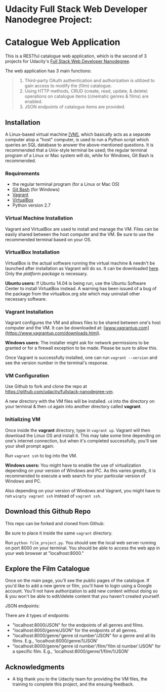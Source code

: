# Udacity Full Stack Web Developer Nanodegree Project:
# Catalogue Web Application

This is a RESTful catalogue web application, which is the second of 3 projects for Udacity's [Full Stack Web Developer Nanodegree](https://www.udacity.com/course/full-stack-web-developer-nanodegree--nd0044).

The web application has 3 main functions:

> 1.  Third-party OAuth authentication and authorization is utilized to gain access to modify the (film) catalogue.
> 2.  Using HTTP methods, CRUD (create, read, update, & delete) operations on catalogue items (cinematic genres & films) are enabled.
> 3.  JSON endpoints of catalogue items are provided.

## Installation

A Linux-based virtual machine [\[VM\]](https://www.techopedia.com/definition/4805/virtual-machine-vm), which basically acts as a separate computer atop a "host" computer, is used to run a Python script which queries an SQL database to answer the above-mentioned questions. It is recommended that a Unix-style terminal be used; the regular terminal program of a Linux or Mac system will do, while for Windows, Git Bash is recommended.

### Requirements

- the regular terminal program \(for a Linux or Mac OS\)
- [Git Bash](https://git-scm.com/downloads) \(for Windows\)
- [Vagrant](https://www.vagrantup.com/)
- [VirtualBox](https://www.virtualbox.org/wiki/Download_Old_Builds_5_1)
- Python version 2.7

### Virtual Machine Installation

Vagrant and VirtualBox are used to install and manage the VM. Files can be easily shared between the host computer and the VM. Be sure to use the recommended terminal based on your OS.

### VirtualBox Installation

VirtualBox is the actual software running the virtual machine & needn't be launched after installation as Vagrant will do so.  It can be downloaded [here](https://www.virtualbox.org/wiki/Download_Old_Builds_5_1).  Only the *platform package* is necessary.  

**Ubuntu users:** If Ubuntu 14.04 is being run, use the Ubuntu Software Center to install VirtualBox instead.  A warning has been issued of a bug of the package from the virtualbox.org site which may uninstall other necessary software.

### Vagrant Installation

Vagrant configures the VM and allows files to be shared between one's host computer and the VM.  It can be downloaded at: [www.vagrantup.com](https://www.vagrantup.com/downloads.html).  

**Windows users:** The installer might ask for network permissions to be granted or for a firewall exception to be made.  Please be sure to allow this.

Once Vagrant is successfully installed, one can run ```vagrant --version``` and see the version number in the terminal's response.

### VM Configuration

Use Github to fork and clone the repo at https://github.com/udacity/fullstack-nanodegree-vm.  

A new directory with the VM files will be installed.  `cd` into the directory on your terminal & then `cd` again into another directory called **vagrant**.

### Initializing VM

Once inside the **vagrant** directory, type in `vagrant up`. Vagrant will then download the Linux OS and install it.  This may take some time depending on one's internet connection, but when it's completed successfully, you'll see your shell prompt again.

Run `vagrant ssh` to log into the VM.

**Windows users:** You might have to enable the use of virtualization depending on your version of Windows and PC.  As this varies greatly, it is recommended to execute a web search for your particular version of Windows and PC.  

Also depending on your version of Windows and Vagrant, you might have to run `winpty vagrant ssh` instead of `vagrant ssh`.

## Download this Github Repo

This repo can be forked and cloned from Github:

Be sure to place it inside the same `vagrant` directory.

Run `python film_project.py`.  You should see the local web server running on port 8000 on your terminal.  You should be able to access the web app in your web browser at "localhost:8000."

## Explore the Film Catalogue

Once on the main page, you'll see the public pages of the catalogue.  If you'd like to add a new genre or film, you'll have to login using a Google account.  You'll not have authorization to add new content without doing so & you won't be able to edit/delete content that you haven't created yourself.  

JSON endpoints:

There are 4 types of endpoints:  

- "localhost:8000/JSON" for the endpoints of all genres and films.
- "localhost:8000/genre/JSON" for the endpoints of all genres.
- "localhost:8000/genre/'genre id number'/JSON" for a genre and all its films.  E.g., 'localhost:8000/genre/1/JSON'
- "localhost:8000/genre/'genre id number'/film/'film id number'/JSON" for a specific film.  E.g., 'localhost:8000/genre/1/film/1/JSON'

## Acknowledgments

* A big thank you to the Udacity team for providing the VM files, the training to complete this project, and the ensuing feedback.  
